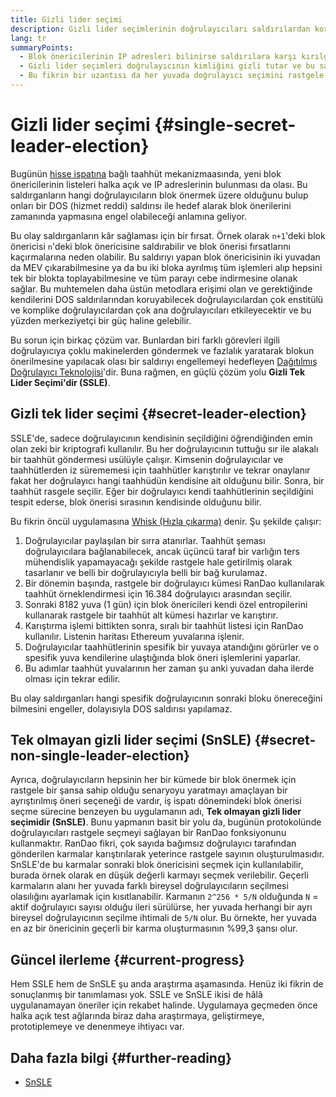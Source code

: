 ```yaml
---
title: Gizli lider seçimi
description: Gizli lider seçimlerinin doğrulayıcıları saldırılardan korumada ne gibi etkileri olduğunun açıklaması
lang: tr
summaryPoints:
  - Blok önericilerinin IP adresleri bilinirse saldırılara karşı kırılgan olurlar
  - Gizli lider seçimleri doğrulayıcının kimliğini gizli tutar ve bu sayede kim oldukları sonrasında da bilinemez
  - Bu fikrin bir uzantısı da her yuvada doğrulayıcı seçimini rastgele şekilde yapmaktır.
---
```


# Gizli lider seçimi {#single-secret-leader-election}

Bugünün [hisse ispatına](/developers/docs/consensus-mechanisms/pos) bağlı taahhüt mekanizmaasında, yeni blok önericilerinin listeleri halka açık ve IP adreslerinin bulunması da olası. Bu saldırganların hangi doğrulayıcıların blok önermek üzere olduğunu bulup onları bir DOS (hizmet reddi) saldırısı ile hedef alarak blok önerilerini zamanında yapmasına engel olabileceği anlamına geliyor.

Bu olay saldırganların kâr sağlaması için bir fırsat. Örnek olarak `n+1`'deki blok önericisi `n`'deki blok önericisine saldırabilir ve blok önerisi fırsatlarını kaçırmalarına neden olabilir. Bu saldırıyı yapan blok önericisinin iki yuvadan da MEV çıkarabilmesine ya da bu iki bloka ayrılmış tüm işlemleri alıp hepsini tek bir blokta toplayabilmesine ve tüm parayı cebe indirmesine olanak sağlar. Bu muhtemelen daha üstün metodlara erişimi olan ve gerektiğinde kendilerini DOS saldırılarından koruyabilecek doğrulayıcılardan çok enstitülü ve komplike doğrulayıcılardan çok ana doğrulayıcıları etkileyecektir ve bu yüzden merkeziyetçi bir güç haline gelebilir.

Bu sorun için birkaç çözüm var. Bunlardan biri farklı görevleri ilgili doğrulayıcıya çoklu makinelerden göndermek ve fazlalık yaratarak blokun önerilmesine yapılacak olası bir saldırıyı engellemeyi hedefleyen [Dağıtılmış Doğrulayıcı Teknolojisi](https://github.com/ethereum/distributed-validator-specs)'dir. Buna rağmen, en güçlü çözüm yolu **Gizli Tek Lider Seçimi'dir (SSLE)**.

## Gizli tek lider seçimi {#secret-leader-election}

SSLE'de, sadece doğrulayıcının kendisinin seçildiğini öğrendiğinden emin olan zeki bir kriptografi kullanılır. Bu her doğrulayıcının tuttuğu sır ile alakalı bir taahhüt göndermesi usülüyle çalışır. Kimsenin doğrulayıcılar ve taahhütlerden iz sürememesi için taahhütler karıştırılır ve tekrar onaylanır fakat her doğrulayıcı hangi taahhüdün kendisine ait olduğunu bilir. Sonra, bir taahhüt rasgele seçilir. Eğer bir doğrulayıcı kendi taahhütlerinin seçildiğini tespit ederse, blok önerisi sırasının kendisinde olduğunu bilir.

Bu fikrin öncül uygulamasına [Whisk (Hızla çıkarma)](https://ethresear.ch/t/whisk-a-practical-shuffle-based-ssle-protocol-for-ethereum/11763) denir. Şu şekilde çalışır:

1. Doğrulayıcılar paylaşılan bir sırra atanırlar. Taahhüt şeması doğrulayıcılara bağlanabilecek, ancak üçüncü taraf bir varlığın ters mühendislik yapamayacağı şekilde rastgele hale getirilmiş olarak tasarlanır ve belli bir doğrulayıcıyla belli bir bağ kurulamaz.
2. Bir dönemin başında, rastgele bir doğrulayıcı kümesi RanDao kullanılarak taahhüt örneklendirmesi için 16.384 doğrulayıcı arasından seçilir.
3. Sonraki 8182 yuva (1 gün) için blok önericileri kendi özel entropilerini kullanarak rastgele bir taahhüt alt kümesi hazırlar ve karıştırır.
4. Karıştırma işlemi bittikten sonra, sıralı bir taahhüt listesi için RanDao kullanılır. Listenin haritası Ethereum yuvalarına işlenir.
5. Doğrulayıcılar taahhütlerinin spesifik bir yuvaya atandığını görürler ve o spesifik yuva kendilerine ulaştığında blok öneri işlemlerini yaparlar.
6. Bu adımlar taahhüt yuvalarının her zaman şu anki yuvadan daha ilerde olması için tekrar edilir.

Bu olay saldırganları hangi spesifik doğrulayıcının sonraki bloku önereceğini bilmesini engeller, dolayısıyla DOS saldırısı yapılamaz.

## Tek olmayan gizli lider seçimi (SnSLE) {#secret-non-single-leader-election}

Ayrıca, doğrulayıcıların hepsinin her bir kümede bir blok önermek için rastgele bir şansa sahip olduğu senaryoyu yaratmayı amaçlayan bir ayrıştırılmış öneri seçeneği de vardır, iş ispatı dönemindeki blok önerisi seçme sürecine benzeyen bu uygulamanın adı, **Tek olmayan gizli lider seçimidir (SnSLE)**. Bunu yapmanın basit bir yolu da, bugünün protokolünde doğrulayıcıları rastgele seçmeyi sağlayan bir RanDao fonksiyonunu kullanmaktır. RanDao fikri, çok sayıda bağımsız doğrulayıcı tarafından gönderilen karmalar karıştırılarak yeterince rastgele sayının oluşturulmasıdır. SnSLE'de bu karmalar sonraki blok önericisini seçmek için kullanılabilir, burada örnek olarak en düşük değerli karmayı seçmek verilebilir. Geçerli karmaların alanı her yuvada farklı bireysel doğrulayıcıların seçilmesi olasılığını ayarlamak için kısıtlanabilir. Karmanın `2^256 * 5/N` olduğunda `N` = aktif doğrulayıcı sayısı olduğu ileri sürülürse, her yuvada herhangi bir ayrı bireysel doğrulayıcının seçilme ihtimali de `5/N` olur. Bu örnekte, her yuvada en az bir önericinin geçerli bir karma oluşturmasının %99,3 şansı olur.

## Güncel ilerleme {#current-progress}

Hem SSLE hem de SnSLE şu anda araştırma aşamasında. Henüz iki fikrin de sonuçlanmış bir tanımlaması yok. SSLE ve SnSLE ikisi de hâlâ uygulanamayan öneriler için rekabet halinde. Uygulamaya geçmeden önce halka açık test ağlarında biraz daha araştırmaya, geliştirmeye, prototiplemeye ve denenmeye ihtiyacı var.

## Daha fazla bilgi {#further-reading}

- [SnSLE](https://ethresear.ch/t/secret-non-single-leader-election/11789)
